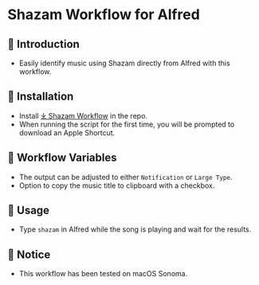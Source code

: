 # Shazam Workflow for Alfred

## 🤔 Introduction

- Easily identify music using Shazam directly from Alfred with this workflow.

## 🚀 Installation

- Install [⤓ Shazam Workflow](https://github.com/svenko99/alfred-shazam/releases/latest/download/Shazam.alfredworkflow) in the repo.
- When running the script for the first time, you will be prompted to download an Apple Shortcut.

## 🔧 Workflow Variables

- The output can be adjusted to either `Notification` or `Large Type`.
- Option to copy the music title to clipboard with a checkbox.

## 🔄 Usage

- Type `shazam` in Alfred while the song is playing and wait for the results.

## 📝 Notice

- This workflow has been tested on macOS Sonoma.
